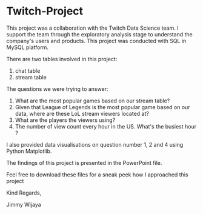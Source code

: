 # Twitch-Project

This project was a collaboration with the Twitch Data Science team. 
I support the team through the exploratory analysis stage to understand the company's users and products. 
This project was conducted with SQL in MySQL platform. 

There are two tables involved in this project:
1. chat table
2. stream table

The questions we were trying to answer:
1. What are the most popular games based on our stream table? 
2. Given that League of Legends is the most popular game based on our data, where are these LoL stream viewers located at? 
3. What are the players the viewers using? 
4. The number of view count every hour in the US. What's the busiest hour ?

I also provided data visualisations on question number 1, 2 and 4 using Python Matplotlib. 

The findings of this project is presented in the PowerPoint file.

Feel free to download these files for a sneak peek how I approached this project

Kind Regards,

Jimmy Wijaya
